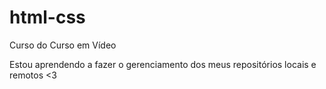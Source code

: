 # html-css
 Curso do Curso em Vídeo

 Estou aprendendo a fazer o gerenciamento dos meus repositórios locais e remotos <3
